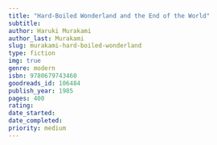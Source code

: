 ```yaml
---
title: "Hard-Boiled Wonderland and the End of the World"
subtitle: 
author: Haruki Murakami
author_last: Murakami
slug: murakami-hard-boiled-wonderland
type: fiction
img: true
genre: modern
isbn: 9780679743460
goodreads_id: 106484
publish_year: 1985
pages: 400
rating: 
date_started:
date_completed:
priority: medium
---
```

